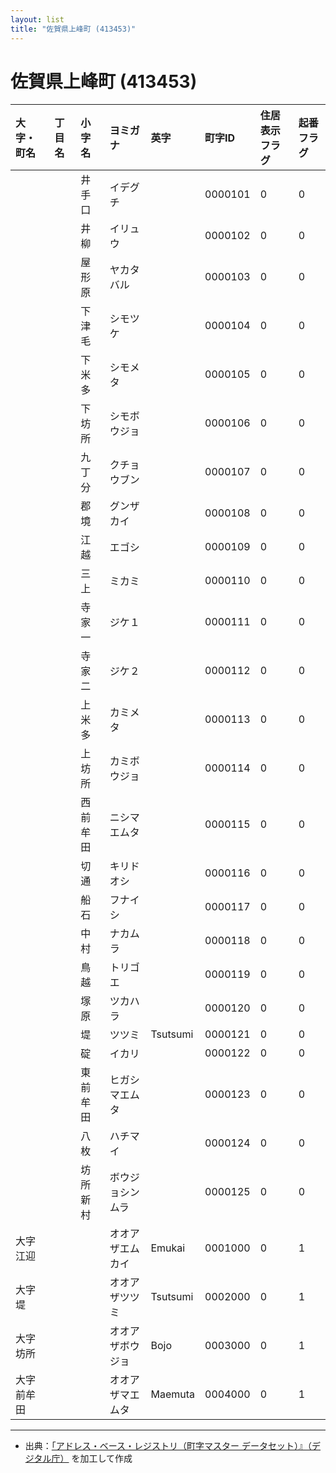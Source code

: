 ```yaml
---
layout: list
title: "佐賀県上峰町 (413453)"
---
```


# 佐賀県上峰町 (413453)

| 大字・町名 | 丁目名 | 小字名 | ヨミガナ | 英字 | 町字ID | 住居表示フラグ | 起番フラグ |
|:---|:---|:---|:---|:---|:---|:---|:---|
|  |  | 井手口 | イデグチ |  | 0000101 | 0 | 0 |
|  |  | 井柳 | イリュウ |  | 0000102 | 0 | 0 |
|  |  | 屋形原 | ヤカタバル |  | 0000103 | 0 | 0 |
|  |  | 下津毛 | シモツケ |  | 0000104 | 0 | 0 |
|  |  | 下米多 | シモメタ |  | 0000105 | 0 | 0 |
|  |  | 下坊所 | シモボウジョ |  | 0000106 | 0 | 0 |
|  |  | 九丁分 | クチョウブン |  | 0000107 | 0 | 0 |
|  |  | 郡境 | グンザカイ |  | 0000108 | 0 | 0 |
|  |  | 江越 | エゴシ |  | 0000109 | 0 | 0 |
|  |  | 三上 | ミカミ |  | 0000110 | 0 | 0 |
|  |  | 寺家一 | ジケ１ |  | 0000111 | 0 | 0 |
|  |  | 寺家二 | ジケ２ |  | 0000112 | 0 | 0 |
|  |  | 上米多 | カミメタ |  | 0000113 | 0 | 0 |
|  |  | 上坊所 | カミボウジョ |  | 0000114 | 0 | 0 |
|  |  | 西前牟田 | ニシマエムタ |  | 0000115 | 0 | 0 |
|  |  | 切通 | キリドオシ |  | 0000116 | 0 | 0 |
|  |  | 船石 | フナイシ |  | 0000117 | 0 | 0 |
|  |  | 中村 | ナカムラ |  | 0000118 | 0 | 0 |
|  |  | 鳥越 | トリゴエ |  | 0000119 | 0 | 0 |
|  |  | 塚原 | ツカハラ |  | 0000120 | 0 | 0 |
|  |  | 堤 | ツツミ | Tsutsumi | 0000121 | 0 | 0 |
|  |  | 碇 | イカリ |  | 0000122 | 0 | 0 |
|  |  | 東前牟田 | ヒガシマエムタ |  | 0000123 | 0 | 0 |
|  |  | 八枚 | ハチマイ |  | 0000124 | 0 | 0 |
|  |  | 坊所新村 | ボウジョシンムラ |  | 0000125 | 0 | 0 |
| 大字江迎 |  |  | オオアザエムカイ | Emukai | 0001000 | 0 | 1 |
| 大字堤 |  |  | オオアザツツミ | Tsutsumi | 0002000 | 0 | 1 |
| 大字坊所 |  |  | オオアザボウジョ | Bojo | 0003000 | 0 | 1 |
| 大字前牟田 |  |  | オオアザマエムタ | Maemuta | 0004000 | 0 | 1 |

---

- 出典：[「アドレス・ベース・レジストリ（町字マスター データセット）』（デジタル庁）](https://www.digital.go.jp/policies/base_registry_address/) を加工して作成